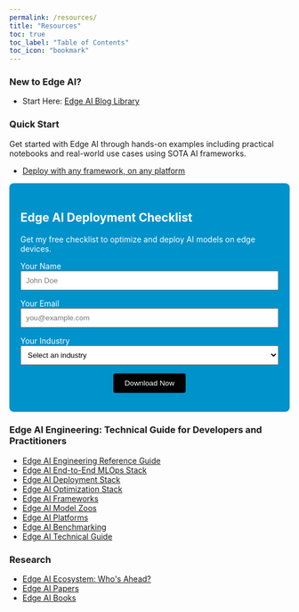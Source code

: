 ```yaml
---
permalink: /resources/
title: "Resources"
toc: true
toc_label: "Table of Contents"
toc_icon: "bookmark"
---
```


### New to Edge AI? 
- Start Here: [Edge AI Blog Library](https://afondiel.github.io/posts/)

### Quick Start

Get started with Edge AI through hands-on examples including practical notebooks and real-world use cases using SOTA AI frameworks.
- [Deploy with any framework, on any platform](https://github.com/afondiel/computer-science-notebook/tree/master/core/systems/edge-computing/edge-ai/lab/examples)

<section id="lead-magnet" style="background: #0092CA; color: white; padding: 20px; border-radius: 8px;">
  <h2>Edge AI Deployment Checklist</h2>
  <p>Get my free checklist to optimize and deploy AI models on edge devices.</p>
  <form action="https://formspree.io/f/xkgjgwkr" method="POST">
    <label for="name">Your Name</label>
    <input name="name" id="name" type="text" required placeholder="John Doe" style="width: 100%; padding: 8px; margin-bottom: 15px;">
    <label for="email">Your Email</label>
    <input name="email" id="email" type="email" required placeholder="you@example.com" style="width: 100%; padding: 8px; margin-bottom: 15px;">
    <label for="industry">Your Industry</label>
    <select name="industry" id="industry" required style="width: 100%; padding: 8px; margin-bottom: 15px;">
      <option value="" disabled selected>Select an industry</option>
      <option value="Agriculture">Agriculture</option>
      <option value="Automotive">Automotive</option>
      <option value="Healthcare">Healthcare</option>
      <option value="Manufacturing">Manufacturing</option>
      <option value="Retail">Retail</option>
      <option value="Robotics">Robotics</option>
      <option value="Security">Security</option>
      <option value="Smart Cities">Smart Cities</option>
      <option value="UAVs">UAVs</option>
      <option value="Other">Other</option>
    </select>
    <div style="text-align: center">
    <button type="submit" style="background: #000000; color: #FFFFFF; padding: 10px 20px; border: none; border-radius: 4px;">Download Now</button>
    </div>
  </form>
</section>

### Edge AI Engineering: Technical Guide for Developers and Practitioners

- [Edge AI Engineering Reference Guide](https://github.com/afondiel/edge-ai-engineering)
- [Edge AI End-to-End MLOps Stack](https://github.com/afondiel/computer-science-notebook/tree/master/core/systems/edge-computing/edge-ai/concepts/mlops)
- [Edge AI Deployment Stack](https://github.com/afondiel/computer-science-notebook/tree/master/core/systems/edge-computing/edge-ai/concepts/deployment)
- [Edge AI Optimization Stack](https://github.com/afondiel/computer-science-notebook/tree/master/core/systems/edge-computing/edge-ai/concepts/optimization)
- [Edge AI Frameworks](https://github.com/afondiel/computer-science-notebook/tree/master/core/systems/edge-computing/edge-ai/concepts/frameworks)
- [Edge AI Model Zoos](https://github.com/afondiel/Edge-AI-Model-Zoo)
- [Edge AI Platforms](https://github.com/afondiel/Edge-AI-Platforms)
- [Edge AI Benchmarking](https://github.com/afondiel/Edge-AI-Benchmarking)
- [Edge AI Technical Guide](https://github.com/afondiel/computer-science-notebook/tree/master/core/systems/edge-computing/edge-ai/concepts)

### Research

- [Edge AI Ecosystem: Who's Ahead?](https://github.com/afondiel/computer-science-notebook/tree/master/core/systems/edge-computing/edge-ai/industry-applications)
- [Edge AI Papers](https://github.com/afondiel/computer-science-notebook/blob/master/core/systems/edge-computing/edge-ai/resources/edge_ai_papers_news.md)
- [Edge AI Books](https://github.com/afondiel/cs-books/blob/main/README.md#edge-computing)